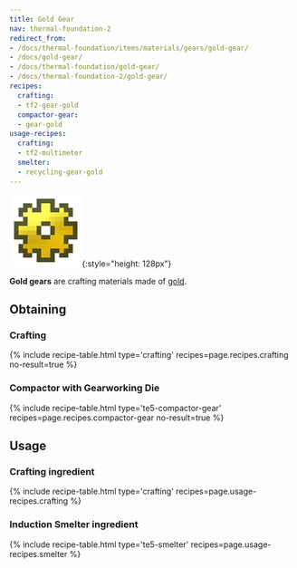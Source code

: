 ```yaml
---
title: Gold Gear
nav: thermal-foundation-2
redirect_from:
- /docs/thermal-foundation/items/materials/gears/gold-gear/
- /docs/gold-gear/
- /docs/thermal-foundation/gold-gear/
- /docs/thermal-foundation-2/gold-gear/
recipes:
  crafting:
  - tf2-gear-gold
  compactor-gear:
  - gear-gold
usage-recipes:
  crafting:
  - tf2-multimeter
  smelter:
  - recycling-gear-gold
---
```


![Gold gear](/assets/images/thermal-foundation-2/gear-gold.png){:style="height: 128px"}


**Gold gears** are crafting materials made of
[gold](https://minecraft.gamepedia.com/Gold_Ingot).


Obtaining
---------

### Crafting
{% include recipe-table.html type='crafting' recipes=page.recipes.crafting no-result=true %}

### Compactor with Gearworking Die
{% include recipe-table.html type='te5-compactor-gear' recipes=page.recipes.compactor-gear no-result=true %}


Usage
-----

### Crafting ingredient
{% include recipe-table.html type='crafting' recipes=page.usage-recipes.crafting %}

### Induction Smelter ingredient
{% include recipe-table.html type='te5-smelter' recipes=page.usage-recipes.smelter %}
